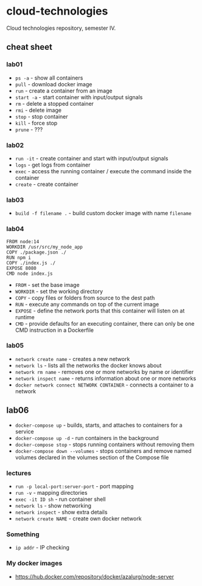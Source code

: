 # cloud-technologies

Cloud technologies repository, semester IV.

## cheat sheet

### lab01

- ``ps -a`` - show all containers
- ``pull`` - download docker image
- ``run`` - create a container from an image
- ``start -a`` - start container with input/output signals
- ``rm`` - delete a stopped container
- ``rmi`` - delete image
- ``stop`` - stop container
- ``kill`` - force stop
- ``prune`` - ???

### lab02

- ``run -it`` - create container and start with input/output signals
- ``logs`` - get logs from container
- ``exec`` - access the running container / execute the command inside the container
- ``create`` - create container

### lab03

- ``build -f filename .`` - build custom docker image with name ``filename``

### lab04

```Docker
FROM node:14                    
WORKDIR /usr/src/my_node_app
COPY ./package.json ./
RUN npm i
COPY ./index.js ./
EXPOSE 8080
CMD node index.js
```

- ``FROM`` - set the base image
- ``WORKDIR`` - set the working directory
- ``COPY`` - copy files or folders from source to the dest path
- ``RUN`` - execute any commands on top of the current image
- ``EXPOSE`` - define the network ports that this container will listen on at runtime
- ``CMD`` - provide defaults for an executing container, there can only be one CMD instruction in a Dockerfile

### lab05

- ``network create name`` - creates a new network
- ``network ls`` - lists all the networks the docker knows about
- ``network rm name`` - removes one or more networks by name or identifier
- ``network inspect name`` - returns information about one or more networks
- ``docker network connect NETWORK CONTAINER`` - connects a container to a network

## lab06

- ``docker-compose up`` - builds, starts, and attaches to containers for a service
- ``docker-compose up -d`` - run containers in the background
- ``docker-compose stop`` - stops running containers without removing them
- ``docker-compose down --volumes`` - stops containers and remove named volumes declared in the volumes section of the Compose file

### lectures

- ``run -p local-port:server-port`` - port mapping
- ``run -v`` - mapping directories
- ``exec -it ID sh`` - run container shell
- ``network ls`` - show networking
- ``network inspect`` - show extra details
- ``network create NAME`` - create own docker network

### Something

- ``ip addr`` - IP checking

### My docker images

- https://hub.docker.com/repository/docker/azalurg/node-server
